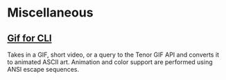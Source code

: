 # Miscellaneous

## [Gif for CLI](https://github.com/google/gif-for-cli)

Takes in a GIF, short video, or a query to the Tenor GIF API 
and converts it to animated ASCII art. Animation and color 
support are performed using ANSI escape sequences.

